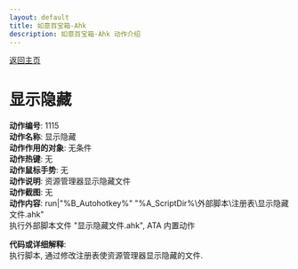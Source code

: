 ```yaml
---
layout: default
title: 如意百宝箱-Ahk
description: 如意百宝箱-Ahk 动作介绍
---
```

<link rel="stylesheet" href="../Actions/css/atom-one-light.min.css">
<script src="../Actions/js/highlight.min.js"></script>
<script>hljs.highlightAll();</script>

[返回主页](../index.md)

# [](#header-2) 显示隐藏

**动作编号**: 1115  
**动作名称**: 显示隐藏  
**动作作用的对象**: 无条件  
**动作热键**: 无  
**动作鼠标手势**: 无  
**动作说明**: 资源管理器显示隐藏文件  
**动作截图**: 无  
**动作内容**: run|"%B_Autohotkey%" "%A_ScriptDir%\外部脚本\注册表\显示隐藏文件.ahk"  
执行外部脚本文件 "显示隐藏文件.ahk", ATA 内置动作  

**代码或详细解释**:  
执行脚本, 通过修改注册表使资源管理器显示隐藏的文件.  